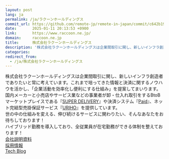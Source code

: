 ```yaml
---
layout: post
lang: ja
permalink: /ja/ラクーンホールディングス
commit_url: https://github.com/remote-jp/remote-in-japan/commit/c642b19fcf2bb44e04bf3e9c83c4f7ac3271c0bf
date:       2025-01-11 20:13:53 +0900
link:       https://www.raccoon.ne.jp/
domain:     raccoon.ne.jp
title:      株式会社ラクーンホールディングス
description: '株式会社ラクーンホールディングスは企業間取引に関し、新しいインフラ創造者でありたいと常に考えています。これまで培ってきた情報と決済に関するノウハウを活かし、「企業活動を効率化し便利にする仕組み」を提案してまいります。  国内メーカーと小売店やサービス業などの事業者が卸・仕入れ取引をするBtoBマーケットプレイスである『SUPER DELIVERY』や決済システム『Paid』、ネット完結型売掛保証サービス『URIHO』を提供しています。  世の中の仕組みを変える、伸び続けるサービスに関わりたい、そんなあなたをお待ちしております！   ハイブリッド勤務を導入しており、全従業員が在宅勤務ができる体制を整えております！   会社説明資料   採用情報   Tech Blog'
categories: 
redirect_from:
  - /ja/株式会社ラクーンホールディングス
---
```


<p>株式会社ラクーンホールディングスは企業間取引に関し、新しいインフラ創造者でありたいと常に考えています。これまで培ってきた情報と決済に関するノウハウを活かし、「企業活動を効率化し便利にする仕組み」を提案してまいります。<br /> 国内メーカーと小売店やサービス業などの事業者が卸・仕入れ取引をするBtoBマーケットプレイスである『<a href="https://www.superdelivery.com/">SUPER DELIVERY</a>』や決済システム『<a href="https://paid.jp/">Paid</a>』、ネット完結型売掛保証サービス『<a href="https://uriho.jp/">URIHO</a>』を提供しています。<br /> 世の中の仕組みを変える、伸び続けるサービスに関わりたい、そんなあなたをお待ちしております！ <br /> ハイブリッド勤務を導入しており、全従業員が在宅勤務ができる体制を整えております！ <br /> <a href="https://speakerdeck.com/raccoon_hd_hr/zhu-shi-hui-she-rakunhorudeingusu-hui-she-shao-jie-zi-liao">会社説明資料</a> <br /> <a href="https://www.raccoon.ne.jp/recruit/">採用情報</a> <br /> <a href="https://techblog.raccoon.ne.jp/">Tech Blog</a></p>
